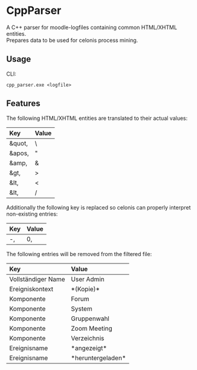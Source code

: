 # CppParser
A C++ parser for moodle-logfiles containing common HTML/XHTML entities.\
Prepares data to be used for celonis process mining.

## Usage
CLI:
```
cpp_parser.exe <logfile>
```

## Features
The following HTML/XHTML entities are translated to their actual values:

| Key | Value |
| :--- | :--- |
| &quot, | \ |
| &apos, | " |
| &amp, | & |
| &gt, | > |
| &lt, | < |
| &lt, | / |

Additionally the following key is replaced so celonis can properly interpret non-existing entries:

| Key | Value |
| :--- | :--- |
| -, | 0, |

The following entries will be removed from the filtered file:

| Key | Value |
| :--- | :--- |
| Vollständiger Name | User Admin |
| Ereigniskontext | \*(Kopie)\* |
| Komponente | Forum |
| Komponente | System |
| Komponente | Gruppenwahl |
| Komponente | Zoom Meeting |
| Komponente | Verzeichnis |
| Ereignisname | \*angezeigt\* |
| Ereignisname | \*heruntergeladen\* |
